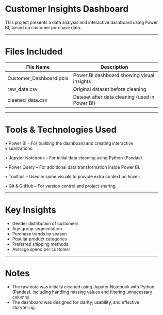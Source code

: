 #  Customer Insights Dashboard

This project presents a data analysis and interactive dashboard using Power BI, based on customer purchase data.

---

# Files Included

| File Name                | Description                                       |
|--------------------------|---------------------------------------------------|
| Customer_Dashboard.pbix  | Power BI dashboard showing visual insights        |
| raw_data.csv             | Original dataset before cleaning                  |
| cleaned_data.csv         | Dataset after data cleaning (used in Power BI)    |

---

# Tools & Technologies Used
 • Power BI – For building the dashboard and creating interactive visualizations.
 
 • Jupyter Notebook – For initial data cleaning using Python (Pandas).
 
 • Power Query – For additional data transformation inside Power BI.
 
 • Tooltips – Used in some visuals to provide extra context on hover.
 
 • Git & GitHub – For version control and project sharing.

---

#  Key Insights

- Gender distribution of customers  
- Age group segmentation  
- Purchase trends by season  
- Popular product categories  
- Preferred shipping methods  
- Average spend per customer  

---

# Notes
- The raw data was initially cleaned using Jupyter Notebook with Python (Pandas), including handling missing values and filtering unnecessary columns.
- The dashboard was designed for clarity, usability, and effective storytelling.

